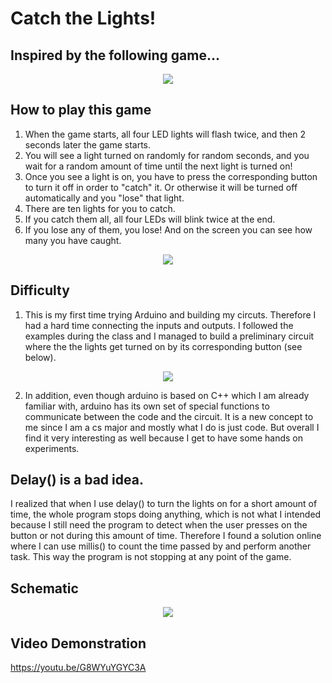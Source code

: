 # Catch the Lights! 
## Inspired by the following game...

<p align="center">
  <img src="https://github.com/fyk211/Intro-to-IM/blob/main/March23/3013.jpeg?raw=true">
</p>



## How to play this game

1. When the game starts, all four LED lights will flash twice, and then 2 seconds later the game starts. 
2. You will see a light turned on randomly for random seconds, and you wait for a random amount of time until the next light is turned on! 
3. Once you see a light is on, you have to press the corresponding button to turn it off in order to "catch" it. Or otherwise it will be turned off automatically 
and you "lose" that light. 
4. There are ten lights for you to catch. 
5. If you catch them all, all four LEDs will blink twice at the end. 
6. If you lose any of them, you lose! And on the screen you can see how many you have caught. 

<p align="center">
  <img src="https://github.com/fyk211/Intro-to-IM/blob/main/March23/IMG_4310.jpg?raw=true">
</p>

## Difficulty 
1. This is my first time trying Arduino and building my circuts. Therefore I had a hard time connecting the inputs and outputs. I followed the examples during the class and I managed to build a preliminary 
circuit where the the lights get turned on by its corresponding button (see below). 

<p align="center">
  <img src="https://github.com/fyk211/Intro-to-IM/blob/main/March23/ezgif.com-gif-maker%20(1).gif?raw=true">
</p>

2. In addition, even though arduino is based on C++ which I am already familiar with, arduino has its own set of special functions to communicate between the code and the circuit. It is a new concept to me since I am a cs major and mostly what I do is just code. But overall I find it very interesting as well because I get to have some hands on experiments. 

## Delay() is a bad idea. 
I realized that when I use delay() to turn the lights on for a short amount of time, the whole program stops doing anything, which is not what I intended because I still need the program to detect when the user presses on the button or not during this amount of time. Therefore I found a solution online where I can use millis() to count the time passed by and perform another task. This way the program is not stopping at any point of the game. 

## Schematic 

<p align="center">
  <img src="https://github.com/fyk211/Intro-to-IM/blob/main/March23/IMG_4311.jpg?raw=true">
</p>

## Video Demonstration 

https://youtu.be/G8WYuYGYC3A
